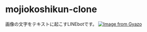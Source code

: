# mojiokoshikun-clone
画像の文字をテキストに起こすLINEbotです。
[![Image from Gyazo](https://i.gyazo.com/9282fea8d0114211b310f25b43049c10.png)](https://gyazo.com/9282fea8d0114211b310f25b43049c10)
